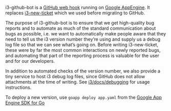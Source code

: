 i3-github-bot is a [GitHub web hook](https://developer.github.com/webhooks/)
running on [Google AppEngine](https://cloud.google.com/appengine/). It replaces
[i3-new-ticket](http://code.stapelberg.de/git/i3-new-ticket/) which we used
before migrating to GitHub.

The purpose of i3-github-bot is to ensure that we get high-quality bug reports
and to automate as much of the standard communication about bugs as possible,
i.e. we want to automatically make people aware that they need to tell us the
i3 version number they’re using and supply us a debug log file so that we can
see what’s going on. Before writing i3-new-ticket, these were by far the most
common interactions on newly reported bugs, and automating that part of the
reporting process is valuable for the user and for our developers.

In addition to automated checks of the version number, we also provide a tiny
service to host i3 debug log files, since GitHub does not allow attachments at
the time of writing. See
[i3/docs/debugging](http://i3wm.org/docs/debugging.html) for usage instructions.

To deploy a new version, use `goapp deploy app.yaml` from the [Google App
Engine SDK for Go](https://cloud.google.com/appengine/downloads)

